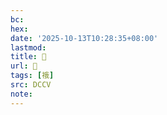 ```yaml
---
bc:
hex:
date: '2025-10-13T10:28:35+08:00'
lastmod:
title: 􄥊
url: 􄥊
tags: [䄉]
src: DCCV
note:
---
```

